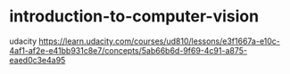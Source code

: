 # introduction-to-computer-vision
udacity  https://learn.udacity.com/courses/ud810/lessons/e3f1667a-e10c-4af1-af2e-e41bb931c8e7/concepts/5ab66b6d-9f69-4c91-a875-eaed0c3e4a95
